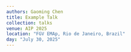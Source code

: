 ```yaml
---
authors: Gaoming Chen
title: Example Talk
collection: talks
venue: AIP 2025
location: "FGV EMAp, Rio de Janeiro, Brazil"
day: "July 30, 2025"
---
```

